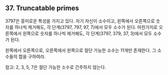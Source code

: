 ## 37. Truncatable primes

3797은 흥미로운 특성을 가지고 있다. 자기 자신이 소수이고, 왼쪽에서 오른쪽으로 숫자를 하나씩 제거해도, 각 단계(3797, 797, 97, 7)에서 모두 소수가 된다. 마찬가지로 오른쪽에서 왼쪽으로 숫자를 하나씩 제거해도, 각 단계(3797, 379, 37, 3)에서 모두 소수가 된다.

왼쪽에서 오른쪽으로, 오른쪽에서 왼쪽으로 절단 가능한 소수는 11개만 존재한다. 그 소수들의 합을 구하여라.

참고: 2, 3, 5, 7은 절단 가능한 소수로 간주하지 않는다.
